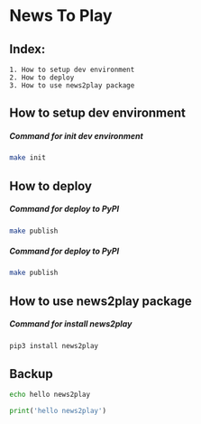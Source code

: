 News To Play
==========

Index:
---
    1. How to setup dev environment
    2. How to deploy
    3. How to use news2play package

How to setup dev environment
---

##### Command for init dev environment
```bash
make init
```

How to deploy
---

##### Command for deploy to PyPI
```bash
make publish
```

##### Command for deploy to PyPI
```bash
make publish
```
    
How to use news2play package
---

##### Command for install news2play
```bash
pip3 install news2play
```

Backup
---

```bash
echo hello news2play

```
```python
print('hello news2play')

```
```javascript

```